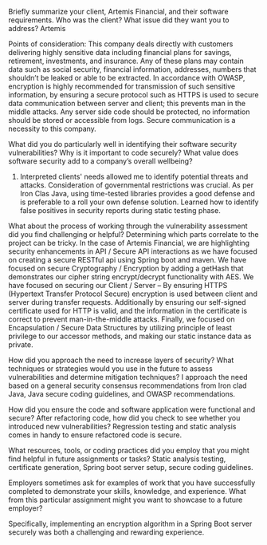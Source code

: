 Briefly summarize your client, Artemis Financial, and their software requirements. Who was the client? What issue did they want you to address?
Artemis

Points of consideration: This company deals directly with customers delivering highly sensitive data including financial plans for savings, retirement, investments, and insurance. Any of these plans may contain data such as social security, financial information, addresses, numbers that shouldn’t be leaked or able to be extracted. In accordance with OWASP, encryption is highly recommended for transmission of such sensitive information, by ensuring a secure protocol such as HTTPS is used to secure data communication between server and client; this prevents man in the middle attacks. Any server side code should be protected, no information should be stored or accessible from logs. Secure communication is a necessity to this company.

What did you do particularly well in identifying their software security vulnerabilities? Why is it important to code securely? What value does software security add to a company’s overall wellbeing?

1. Interpreted clients' needs allowed me to identify potential threats and attacks. Consideration of governmental restrictions was crucial. As per Iron Clas Java, using time-tested libraries provides a good defense and is preferable to a roll your own defense solution.
   Learned how to identify false positives in security reports during static testing phase.

What about the process of working through the vulnerability assessment did you find challenging or helpful?
Determining which parts correlate to the project can be tricky.
In the case of Artemis Financial, we are highlighting security enhancements in API / Secure API interactions as we have focused on creating a secure RESTful api using Spring boot and maven.
We have focused on secure Cryptography / Encryption by adding a getHash that demonstrates our cipher string encrypt/decrypt functionality with AES.
We have focused on securing our Client / Server – By ensuring HTTPS (Hypertext Transfer Protocol Secure) encryption is used between client and server during transfer requests. Additionally by ensuring our self-signed certificate used for HTTP is valid, and the information in the certificate is correct to prevent man-in-the-middle attacks.
Finally, we focused on Encapsulation / Secure Data Structures by utilizing principle of least privilege to our accessor methods, and making our static instance data as private.

How did you approach the need to increase layers of security? What techniques or strategies would you use in the future to assess vulnerabilities and determine mitigation techniques?
I approach the need based on a general security consensus recommendations from Iron clad Java, Java secure coding guidelines, and OWASP recommendations.

How did you ensure the code and software application were functional and secure? After refactoring code, how did you check to see whether you introduced new vulnerabilities?
Regression testing and static analysis comes in handy to ensure refactored code is secure.

What resources, tools, or coding practices did you employ that you might find helpful in future assignments or tasks?
Static analysis testing, certificate generation, Spring boot server setup, secure coding guidelines.

Employers sometimes ask for examples of work that you have successfully completed to demonstrate your skills, knowledge, and experience. What from this particular assignment might you want to showcase to a future employer?

Specifically, implementing an encryption algorithm in a Spring Boot server securely was both a challenging and rewarding experience.

